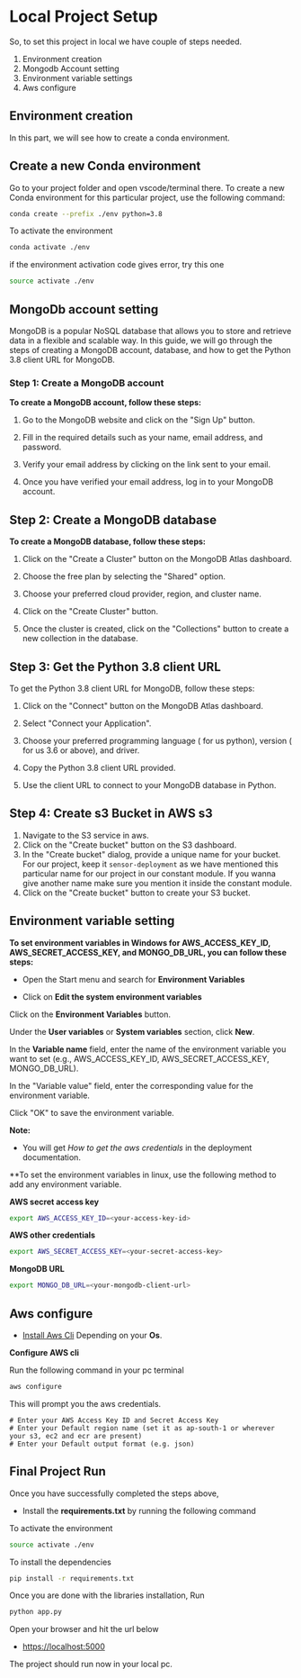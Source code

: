 
# Local Project Setup

So, to set this project in local we have couple of steps needed. 

1. Environment creation
2. Mongodb Account setting
3. Environment variable settings
4. Aws configure 





## Environment creation

In this part, we will see how to create a conda environment. 

## Create a new Conda environment

Go to your project folder and open vscode/terminal there. To create a new Conda environment for this particular project, use the following command:

```bash
conda create --prefix ./env python=3.8
```

To activate the environment 
```bash
conda activate ./env 
```
if the environment activation code gives error, try this one 
```bash
source activate ./env
```
## MongoDb account setting

MongoDB is a popular NoSQL database that allows you to store and retrieve data in a flexible and scalable way. In this guide, we will go through the steps of creating a MongoDB account, database, and how to get the Python 3.8 client URL for MongoDB.

### Step 1: Create a MongoDB account

**To create a MongoDB account, follow these steps:**

1. Go to the MongoDB website and click on the "Sign Up" button.

2. Fill in the required details such as your name, email address, and password.

3. Verify your email address by clicking on the link sent to your email.

4. Once you have verified your email address, log in to your MongoDB account.

## Step 2: Create a MongoDB database

**To create a MongoDB database, follow these steps:**

1. Click on the "Create a Cluster" button on the MongoDB Atlas dashboard.

2. Choose the free plan by selecting the "Shared" option.

3. Choose your preferred cloud provider, region, and cluster name.

4. Click on the "Create Cluster" button.

5. Once the cluster is created, click on the "Collections" button to create a new collection in the database.

## Step 3: Get the Python 3.8 client URL

To get the Python 3.8 client URL for MongoDB, follow these steps:

1. Click on the "Connect" button on the MongoDB Atlas dashboard.

2. Select "Connect your Application".

3. Choose your preferred programming language ( for us python), version ( for us 3.6 or above), and driver.

4. Copy the Python 3.8 client URL provided.

5. Use the client URL to connect to your MongoDB database in Python.

## Step 4: Create s3 Bucket in AWS s3

1. Navigate to the S3 service in aws.
2. Click on the "Create bucket" button on the S3 dashboard.
3. In the "Create bucket" dialog, provide a unique name for your bucket. For our project, keep it `sensor-deployment` as we have mentioned this particular name for our project in our constant module. If you wanna give another name make sure you mention it inside the constant module.
4. Click on the "Create bucket" button to create your S3 bucket.


## Environment variable setting

**To set environment variables in Windows for AWS_ACCESS_KEY_ID, AWS_SECRET_ACCESS_KEY, and MONGO_DB_URL, you can follow these steps:**

- Open the Start menu and search for **Environment Variables**

- Click on **Edit the system environment variables**

Click on the **Environment Variables** button.

Under the **User variables** or **System variables** section, click **New**.

In the **Variable name** field, enter the name of the environment variable you want to set (e.g., AWS_ACCESS_KEY_ID, AWS_SECRET_ACCESS_KEY, MONGO_DB_URL).

In the "Variable value" field, enter the corresponding value for the environment variable.

Click "OK" to save the environment variable.

**Note:**
- You will get *How to get the aws credentials* in the deployment documentation. 

**To set the environment variables in linux, use the following method to add any environment variable.

**AWS secret access key**
```bash
export AWS_ACCESS_KEY_ID=<your-access-key-id>
```

**AWS other credentials**
```bash
export AWS_SECRET_ACCESS_KEY=<your-secret-access-key>
```

**MongoDB URL**
```bash
export MONGO_DB_URL=<your-mongodb-client-url>
```
## Aws configure 

- [Install Aws Cli](https://docs.aws.amazon.com/cli/latest/userguide/getting-started-install.html) Depending on your **Os**.

**Configure AWS cli**

Run the following command in your pc terminal
```bash
aws configure
```
This will prompt you the aws credentials. 

    # Enter your AWS Access Key ID and Secret Access Key
    # Enter your Default region name (set it as ap-south-1 or wherever your s3, ec2 and ecr are present)
    # Enter your Default output format (e.g. json)

## Final Project Run

Once you have successfully completed the steps above, 
- Install the **requirements.txt** by running the following command 

To activate the environment
```bash
source activate ./env 
```
To install the dependencies
```bash
pip install -r requirements.txt
```

Once you are done with the libraries installation, 
Run
```bash
python app.py
```

Open your browser and hit the url below

- [https://localhost:5000](https://localhost:5000)

The project should run now in your local pc. 
